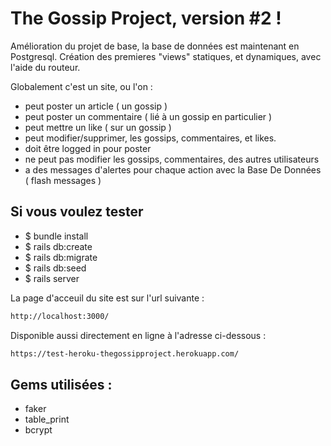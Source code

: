 # The Gossip Project, version #2 !

Amélioration du projet de base, la base de données est maintenant en Postgresql.
Création des premieres "views" statiques, et dynamiques, avec l'aide du routeur.

Globalement c'est un site, ou l'on :
- peut poster un article ( un gossip )
- peut poster un commentaire ( lié à un gossip en particulier )
- peut mettre un like ( sur un gossip )
- peut modifier/supprimer, les gossips, commentaires, et likes.
- doit être logged in pour poster
- ne peut pas modifier les gossips, commentaires, des autres utilisateurs
- a des messages d'alertes pour chaque action avec la Base De Données ( flash messages )

## Si vous voulez tester

- $ bundle install 
- $ rails db:create 
- $ rails db:migrate
- $ rails db:seed
- $ rails server

La page d'acceuil du site est sur l'url suivante :
```html
http://localhost:3000/
```

Disponible aussi directement en ligne à l'adresse ci-dessous :
```html
https://test-heroku-thegossipproject.herokuapp.com/
```

## Gems utilisées : 

- faker
- table_print
- bcrypt

